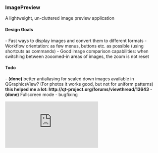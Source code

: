 <h3>ImagePreview</h3>
A lightweight, un-cluttered image preview application

<h4>Design Goals</h4>
- Fast ways to display images and convert them to different formats
- Workflow orientation: as few menus, buttons etc. as possible (using shortcuts as commands)
- Good image comparison capabilities: when switching between zooomed-in areas of images, the zoom is not reset

<h4>Todo</h4>
- <b>(done)</b> better antialiasing for scaled down images available in QGraphicsView? (For photos it works good, but not for uniform patterns) <b>this helped me a lot: http://qt-project.org/forums/viewthread/13643</b>
- <b>(done)</b> Fullscreen mode
- bugfixing

![screenshot](http://www.blendpolis.de/download/file.php?id=93798&mode=view)
